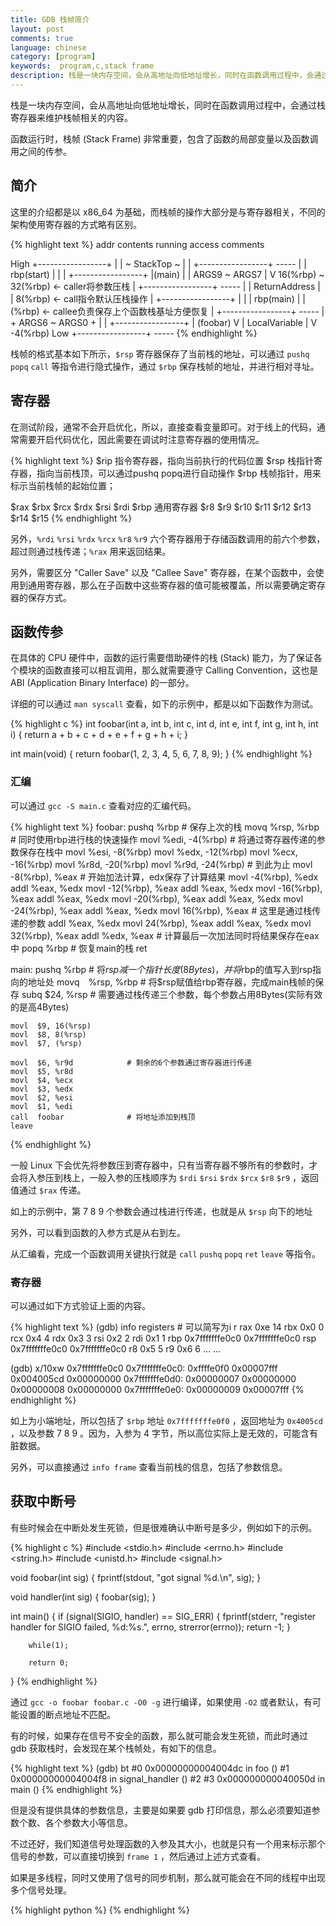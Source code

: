```yaml
---
title: GDB 栈帧简介
layout: post
comments: true
language: chinese
category: [program]
keywords:  program,c,stack frame
description: 栈是一块内存空间，会从高地址向低地址增长，同时在函数调用过程中，会通过栈寄存器来维护栈帧相关的内容。函数运行时，栈帧 (Stack Frame) 非常重要，包含了函数的局部变量以及函数调用之间的传参。
---
```


栈是一块内存空间，会从高地址向低地址增长，同时在函数调用过程中，会通过栈寄存器来维护栈帧相关的内容。

函数运行时，栈帧 (Stack Frame) 非常重要，包含了函数的局部变量以及函数调用之间的传参。

<!-- more -->

## 简介

这里的介绍都是以 x86_64 为基础，而栈帧的操作大部分是与寄存器相关，不同的架构使用寄存器的方式略有区别。

{% highlight text %}
addr       contents       running          access           comments

High  +-----------------+
 |    |   ~ StackTop ~  |
 |    +-----------------+ -----
 |    |    rbp(start)   |   |
 |    +-----------------+   |(main)
 |    |  ARGS9 ~ ARGS7  |   V     16(%rbp) ~ 32(%rbp) <- caller将参数压栈
 |    +-----------------+ -----
 |    |  ReturnAddress  |   |          8(%rbp)        <- call指令默认压栈操作
 |    +-----------------+   |
 |    |    rbp(main)    |   |           (%rbp)        <- callee负责保存上个函数栈基址方便恢复
 |    +-----------------+ -----
 |    +  ARGS6 ~ ARGS0  +   |
 |    +-----------------+   | (foobar)
 V    |  LocalVariable  |   V         -4(%rbp)
Low   +-----------------+ -----
{% endhighlight %}

栈帧的格式基本如下所示，`$rsp` 寄存器保存了当前栈的地址，可以通过 `pushq` `popq` `call` 等指令进行隐式操作，通过 `$rbp` 保存栈帧的地址，并进行相对寻址。

## 寄存器

在测试阶段，通常不会开启优化，所以，直接查看变量即可。对于线上的代码，通常需要开启代码优化，因此需要在调试时注意寄存器的使用情况。

{% highlight text %}
$rip                                  指令寄存器，指向当前执行的代码位置
$rsp                                  栈指针寄存器，指向当前栈顶，可以通过pushq popq进行自动操作
$rbp                                  栈帧指针，用来标示当前栈帧的起始位置；

$rax $rbx $rcx $rdx $rsi $rdi $rbp    通用寄存器
$r8 $r9 $r10 $r11 $r12 $r13 $r14 $r15
{% endhighlight %}

另外，`%rdi` `%rsi` `%rdx` `%rcx` `%r8` `%r9` 六个寄存器用于存储函数调用的前六个参数，超过则通过栈传递；`%rax` 用来返回结果。

另外，需要区分 "Caller Save" 以及 "Callee Save" 寄存器，在某个函数中，会使用到通用寄存器，那么在子函数中这些寄存器的值可能被覆盖，所以需要确定寄存器的保存方式。

## 函数传参

在具体的 CPU 硬件中，函数的运行需要借助硬件的栈 (Stack) 能力，为了保证各个模块的函数直接可以相互调用，那么就需要遵守 Calling Convention，这也是 ABI (Application Binary Interface) 的一部分。

详细的可以通过 `man syscall` 查看，如下的示例中，都是以如下函数作为测试。

{% highlight c %}
int foobar(int a, int b, int c, int d, int e, int f, int g, int h, int i)
{
        return a + b + c + d + e + f + g + h + i;
}

int main(void)
{
        return foobar(1, 2, 3, 4, 5, 6, 7, 8, 9);
}
{% endhighlight %}

### 汇编

可以通过 `gcc -S main.c` 查看对应的汇编代码。

{% highlight text %}
foobar:
	pushq   %rbp              # 保存上次的栈
	movq    %rsp, %rbp        # 同时使用rbp进行栈的快速操作
	movl    %edi, -4(%rbp)    # 将通过寄存器传递的参数保存在栈中
	movl    %esi, -8(%rbp)
	movl    %edx, -12(%rbp)
	movl    %ecx, -16(%rbp)
	movl    %r8d, -20(%rbp)
	movl    %r9d, -24(%rbp)   # 到此为止
	movl    -8(%rbp), %eax    # 开始加法计算，edx保存了计算结果
	movl    -4(%rbp), %edx
	addl    %eax, %edx
	movl    -12(%rbp), %eax
	addl    %eax, %edx
	movl    -16(%rbp), %eax
	addl    %eax, %edx
	movl    -20(%rbp), %eax
	addl    %eax, %edx
	movl    -24(%rbp), %eax
	addl    %eax, %edx
	movl    16(%rbp), %eax    # 这里是通过栈传递的参数
	addl    %eax, %edx
	movl    24(%rbp), %eax
	addl    %eax, %edx
	movl    32(%rbp), %eax
	addl    %edx, %eax        # 计算最后一次加法同时将结果保存在eax中
	popq    %rbp              # 恢复main的栈
	ret

main:
	pushq %rbp                # 将$rsp减一个指针长度(8Bytes)，并将$rbp的值写入到rsp指向的地址处
	movq　%rsp, %rbp          # 将$rsp赋值给rbp寄存器，完成main栈帧的保存
	subq  $24, %rsp           # 需要通过栈传递三个参数，每个参数占用8Bytes(实际有效的是高4Bytes)

	movl  $9, 16(%rsp)
	movl  $8, 8(%rsp)
	movl  $7, (%rsp)

	movl  $6, %r9d            # 剩余的6个参数通过寄存器进行传递
	movl  $5, %r8d
	movl  $4, %ecx
	movl  $3, %edx
	movl  $2, %esi
	movl  $1, %edi
	call  foobar              # 将地址添加到栈顶
	leave
{% endhighlight %}

一般 Linux 下会优先将参数压到寄存器中，只有当寄存器不够所有的参数时，才会将入参压到栈上，一般入参的压栈顺序为 `$rdi` `$rsi` `$rdx` `$rcx` `$r8` `$r9` ，返回值通过 `$rax` 传递。

如上的示例中，第 7 8 9 个参数会通过栈进行传递，也就是从 `$rsp` 向下的地址

另外，可以看到函数的入参方式是从右到左。

从汇编看，完成一个函数调用关键执行就是 `call` `pushq` `popq` `ret` `leave` 等指令。

### 寄存器

可以通过如下方式验证上面的内容。

{% highlight text %}
(gdb) info registers      # 可以简写为i r
rax            0xe      14
rbx            0x0      0
rcx            0x4      4
rdx            0x3      3
rsi            0x2      2
rdi            0x1      1
rbp            0x7fffffffe0c0   0x7fffffffe0c0
rsp            0x7fffffffe0c0   0x7fffffffe0c0
r8             0x5      5
r9             0x6      6
... ...

(gdb) x/10xw 0x7fffffffe0c0
0x7fffffffe0c0: 0xffffe0f0      0x00007fff      0x004005cd      0x00000000
0x7fffffffe0d0: 0x00000007      0x00000000      0x00000008      0x00000000
0x7fffffffe0e0: 0x00000009      0x00007fff
{% endhighlight %}

如上为小端地址，所以包括了 `$rbp` 地址 `0x7fffffffe0f0` ，返回地址为 `0x4005cd` ，以及参数 7 8 9 。因为，入参为 4 字节，所以高位实际上是无效的，可能含有脏数据。

另外，可以直接通过 `info frame` 查看当前栈的信息，包括了参数信息。

## 获取中断号

有些时候会在中断处发生死锁，但是很难确认中断号是多少，例如如下的示例。

{% highlight c %}
#include <stdio.h>
#include <errno.h>
#include <string.h>
#include <unistd.h>
#include <signal.h>

void foobar(int sig)
{
        fprintf(stdout, "got signal %d.\n", sig);
}

void handler(int sig)
{
        foobar(sig);
}

int main()
{
        if (signal(SIGIO, handler) == SIG_ERR) {
                fprintf(stderr, "register handler for SIGIO failed, %d:%s.",
                                errno, strerror(errno));
                return -1;
        }

        while(1);

        return 0;
}
{% endhighlight %}

通过 `gcc -o foobar foobar.c -O0 -g` 进行编译，如果使用 `-O2` 或者默认，有可能设置的断点地址不匹配。

有的时候，如果存在信号不安全的函数，那么就可能会发生死锁，而此时通过 gdb 获取栈时，会发现在某个栈帧处，有如下的信息。

{% highlight text %}
(gdb) bt
#0  0x00000000004004dc in foo ()
#1  0x00000000004004f8 in signal_handler ()
#2  <signal handler called>
#3  0x000000000040050d in main ()
{% endhighlight %}

但是没有提供具体的参数信息，主要是如果要 gdb 打印信息，那么必须要知道参数个数、各个参数大小等信息。

不过还好，我们知道信号处理函数的入参及其大小，也就是只有一个用来标示那个信号的参数，可以直接切换到 `frame 1` ，然后通过上述方式查看。

<!--
(gdb) info frame 1
Stack frame at 0x7fff84277c30:
rip = 0x4004f8 in handler; saved rip 0x301e2301b0
called by frame at 0x7fff84277c38, caller of frame at 0x7fff84277c10
Arglist at 0x7fff84277c20, args:
Locals at 0x7fff84277c20, Previous frame's sp is 0x7fff84277c30
Saved registers:
  rbp at 0x7fff84277c20, rip at 0x7fff84277c28

也就是参数在 `0x7fff84277c20` 地址处，因为入参是 32bit 的，然后可以通过如下打印具体的值。

(gdb) x/1 0x7fff84277c1c
0x7fff84277c1c:    0x0000001d

x/1 0x7ffcfc8e4194

注意，详细的传参可以通过上述的栈帧查看。
-->

如果是多线程，同时又使用了信号的同步机制，那么就可能会在不同的线程中出现多个信号处理。

<!--
函数调用过程
https://blog.csdn.net/Jogger_Ling/article/details/64443470


多线程环境下的内存调试
http://www.0xffffff.org/2017/01/22/39-multi-thread-memory-bug/
https://zhuanlan.zhihu.com/p/27339191
-->


{% highlight python %}
{% endhighlight %}

